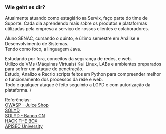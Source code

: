 ### Wie geht es dir?
Atualmente atuando como estagiário na Servix, faço parte do time de Suporte.
Cada dia aprendendo mais sobre os produtos e plataformas utilizadas pela empresa à serviço de nossos clientes e colaboradores.

Aluno SENAC, cursando o quinto, e último semestre em Análise e Desenvolvimento de Sistemas. \
Tendo como foco, a linguagem Java.

Estudando por fora, conceitos da segurança de redes, e web. \
Utilizo de VMs (Máquinas Virtuais) Kali Linux, LABs e ambientes preparados para sofrer um ataque de penetração. \
Estudo, Analizo e Recrio scripts feitos em Python para compreender melhor o funcionamento dos processos da rede e web. \
Todo e qualquer ataque é feito seguindo a LGPD e com autorização da plataforma. \

Referências: \
[OWASP - Juice Shop](https://owasp.org/www-project-juice-shop/) \
[SOLYD](https://solyd.com.br/) \
[SOLYD - Banco CN](http://www.bancocn.com/) \
[HACK THE BOX](https://www.hackthebox.com/) \
[APISEC University](https://www.apisecuniversity.com/)
